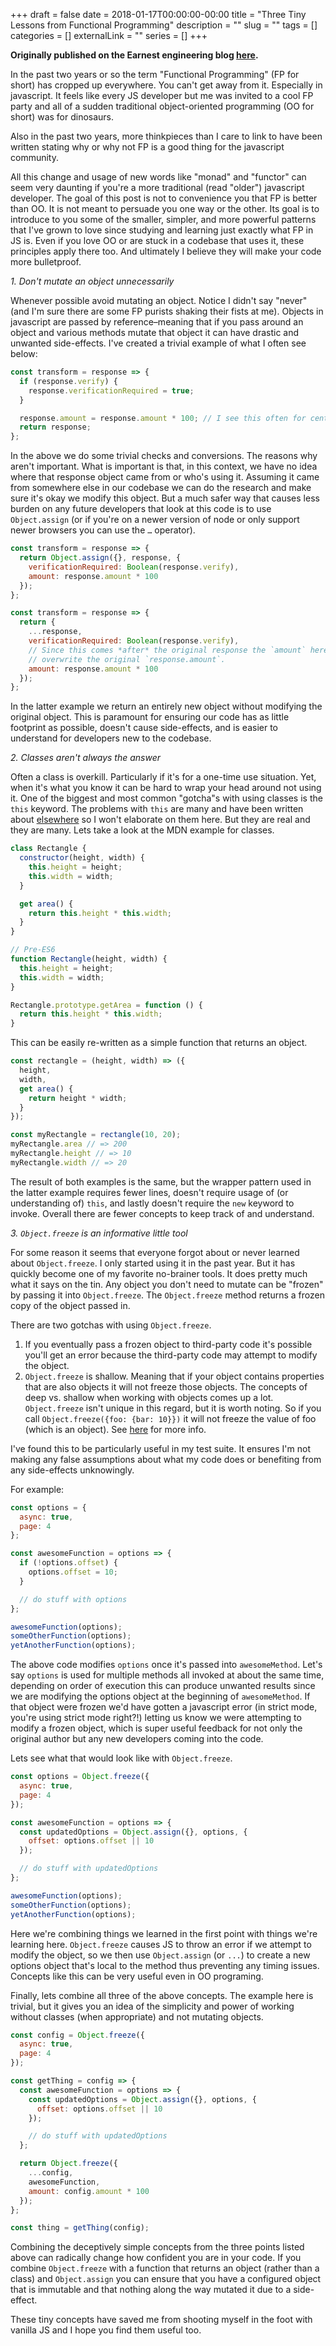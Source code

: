 +++
draft = false
date = 2018-01-17T00:00:00-00:00
title = "Three Tiny Lessons from Functional Programming"
description = ""
slug = ""
tags = []
categories = []
externalLink = ""
series = []
+++

**Originally published on the Earnest engineering blog [here](https://medium.com/earnest-engineering/three-tiny-lessons-from-functional-programming-d546092eb5d1).**

In the past two years or so the term "Functional Programming" (FP for short) has cropped up everywhere. You can't get away from it. Especially in javascript. It feels like every JS developer but me was invited to a cool FP party and all of a sudden traditional object-oriented programming (OO for short) was for dinosaurs.

Also in the past two years, more thinkpieces than I care to link to have been written stating why or why not FP is a good thing for the javascript community.

All this change and usage of new words like "monad" and "functor" can seem very daunting if you're a more traditional (read "older") javascript developer. The goal of this post is not to convenience you that FP is better than OO. It is not meant to persuade you one way or the other. Its goal is to introduce to you some of the smaller, simpler, and more powerful patterns that I've grown to love since studying and learning just exactly what FP in JS is. Even if you love OO or are stuck in a codebase that uses it, these principles apply there too. And ultimately I believe they will make your code more bulletproof.

*1. Don't mutate an object unnecessarily*

Whenever possible avoid mutating an object. Notice I didn't say "never" (and I'm sure there are some FP purists shaking their fists at me). Objects in javascript are passed by reference–meaning that if you pass around an object and various methods mutate that object it can have drastic and unwanted side-effects. I've created a trivial example of what I often see below:

```js
const transform = response => {
  if (response.verify) {
    response.verificationRequired = true;
  }

  response.amount = response.amount * 100; // I see this often for cents to dollars converion between APIs
  return response;
};
```

In the above we do some trivial checks and conversions. The reasons why aren't important. What is important is that, in this context, we have no idea where that response object came from or who's using it. Assuming it came from somewhere else in our codebase we can do the research and make sure it's okay we modify this object. But a much safer way that causes less burden on any future developers that look at this code is to use `Object.assign` (or if you're on a newer version of node or only support newer browsers you can use the `…` operator).

```js
const transform = response => {
  return Object.assign({}, response, {
    verificationRequired: Boolean(response.verify),
    amount: response.amount * 100
  });
};

const transform = response => {
  return {
    ...response,
    verificationRequired: Boolean(response.verify),
    // Since this comes *after* the original response the `amount` here will
    // overwrite the original `response.amount`.
    amount: response.amount * 100
  });
};
```

In the latter example we return an entirely new object without modifying the original object. This is paramount for ensuring our code has as little footprint as possible, doesn't cause side-effects, and is easier to understand for developers new to the codebase.

*2. Classes aren't always the answer*

Often a class is overkill. Particularly if it's for a one-time use situation. Yet, when it's what you know it can be hard to wrap your head around not using it. One of the biggest and most common "gotcha"s with using classes is the `this` keyword. The problems with `this` are many and have been written about [elsewhere](https://www.i-programmer.info/programmer-puzzles/137-javascript/1922-the-this-problem.html) so I won't elaborate on them here. But they are real and they are many.
Lets take a look at the MDN example for classes.

```js
class Rectangle {
  constructor(height, width) {
    this.height = height;
    this.width = width;
  }

  get area() {
    return this.height * this.width;
  }
}

// Pre-ES6
function Rectangle(height, width) {
  this.height = height;
  this.width = width;
}

Rectangle.prototype.getArea = function () {
  return this.height * this.width;
}
```

This can be easily re-written as a simple function that returns an object.

```js
const rectangle = (height, width) => ({
  height,
  width,
  get area() {
    return height * width;
  }
});

const myRectangle = rectangle(10, 20);
myRectangle.area // => 200
myRectangle.height // => 10
myRectangle.width // => 20
```

The result of both examples is the same, but the wrapper pattern used in the latter example requires fewer lines, doesn't require usage of (or understanding of) `this`, and lastly doesn't require the `new` keyword to invoke. Overall there are fewer concepts to keep track of and understand.

*3. `Object.freeze` is an informative little tool*

For some reason it seems that everyone forgot about or never learned about `Object.freeze`. I only started using it in the past year. But it has quickly become one of my favorite no-brainer tools. It does pretty much what it says on the tin. Any object you don't need to mutate can be "frozen" by passing it into `Object.freeze`. The `Object.freeze` method returns a frozen copy of the object passed in.

There are two gotchas with using `Object.freeze`.

1. If you eventually pass a frozen object to third-party code it's possible you'll get an error because the third-party code may attempt to modify the object.
2. `Object.freeze` is shallow. Meaning that if your object contains properties that are also objects it will not freeze those objects. The concepts of deep vs. shallow when working with objects comes up a lot. `Object.freeze` isn't unique in this regard, but it is worth noting. So if you call `Object.freeze({foo: {bar: 10}})` it will not freeze the value of foo (which is an object). See [here](https://developer.mozilla.org/en-US/docs/Web/JavaScript/Reference/Global_Objects/Object/freeze) for more info.

I've found this to be particularly useful in my test suite. It ensures I'm not making any false assumptions about what my code does or benefiting from any side-effects unknowingly.

For example:

```js
const options = {
  async: true,
  page: 4
};

const awesomeFunction = options => {
  if (!options.offset) {
    options.offset = 10;
  }

  // do stuff with options
};

awesomeFunction(options);
someOtherFunction(options);
yetAnotherFunction(options);
```

The above code modifies `options` once it's passed into `awesomeMethod`. Let's say `options` is used for multiple methods all invoked at about the same time, depending on order of execution this can produce unwanted results since we are modifying the options object at the beginning of `awesomeMethod`. If that object were frozen we'd have gotten a javascript error (in strict mode, you're using strict mode right?!) letting us know we were attempting to modify a frozen object, which is super useful feedback for not only the original author but any new developers coming into the code.

Lets see what that would look like with `Object.freeze`.

```js
const options = Object.freeze({
  async: true,
  page: 4
});

const awesomeFunction = options => {
  const updatedOptions = Object.assign({}, options, {
    offset: options.offset || 10
  });

  // do stuff with updatedOptions
};

awesomeFunction(options);
someOtherFunction(options);
yetAnotherFunction(options);
```

Here we're combining things we learned in the first point with things we're learning here. `Object.freeze` causes JS to throw an error if we attempt to modify the object, so we then use `Object.assign` (or `...`) to create a new options object that's local to the method thus preventing any timing issues. Concepts like this can be very useful even in OO programing.

Finally, lets combine all three of the above concepts. The example here is trivial, but it gives you an idea of the simplicity and power of working without classes (when appropriate) and not mutating objects.

```js
const config = Object.freeze({
  async: true,
  page: 4
});

const getThing = config => {
  const awesomeFunction = options => {
    const updatedOptions = Object.assign({}, options, {
      offset: options.offset || 10
    });

    // do stuff with updatedOptions
  };

  return Object.freeze({
    ...config,
    awesomeFunction,
    amount: config.amount * 100
  });
};

const thing = getThing(config);
```

Combining the deceptively simple concepts from the three points listed above can radically change how confident you are in your code. If you combine `Object.freeze` with a function that returns an object (rather than a class) and `Object.assign` you can ensure that you have a configured object that is immutable and that nothing along the way mutated it due to a side-effect.

These tiny concepts have saved me from shooting myself in the foot with vanilla JS and I hope you find them useful too.
